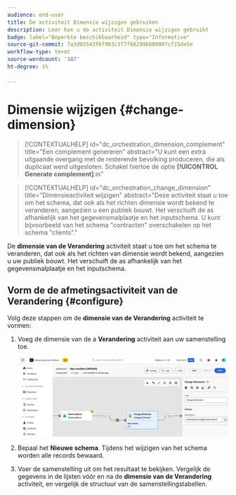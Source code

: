 ```yaml
---
audience: end-user
title: De activiteit Dimensie wijzigen gebruiken
description: Leer hoe u de activiteit Dimensie wijzigen gebruikt
badge: label="Beperkte beschikbaarheid" type="Informative"
source-git-commit: 7a3d03543f6f903c3f7f66299b600807cf15de5e
workflow-type: tm+mt
source-wordcount: '187'
ht-degree: 1%

---
```



# Dimensie wijzigen {#change-dimension}

>[!CONTEXTUALHELP]
>id="dc_orchestration_dimension_complement"
>title="Een complement genereren"
>abstract="U kunt een extra uitgaande overgang met de resterende bevolking produceren, die als duplicaat werd uitgesloten. Schakel hiertoe de optie **[!UICONTROL Generate complement]** in"

>[!CONTEXTUALHELP]
>id="dc_orchestration_change_dimension"
>title="Dimensieactiviteit wijzigen"
>abstract="Deze activiteit staat u toe om het schema, dat ook als het richten dimensie wordt bekend te veranderen, aangezien u een publiek bouwt. Het verschuift de as afhankelijk van het gegevensmalplaatje en het inputschema. U kunt bijvoorbeeld van het schema &quot;contracten&quot; overschakelen op het schema &quot;clients&quot;."

De **dimensie van de Verandering** activiteit staat u toe om het schema te veranderen, dat ook als het richten van dimensie wordt bekend, aangezien u uw publiek bouwt. Het verschuift de as afhankelijk van het gegevensmalplaatje en het inputschema.

## Vorm de de afmetingsactiviteit van de Verandering {#configure}

Volg deze stappen om de **dimensie van de Verandering** activiteit te vormen:

1. Voeg de dimensie van de a **Verandering** activiteit aan uw samenstelling toe.

   ![](../assets/change-dimension.png)

1. Bepaal het **Nieuwe schema**. Tijdens het wijzigen van het schema worden alle records bewaard.

1. Voer de samenstelling uit om het resultaat te bekijken. Vergelijk de gegevens in de lijsten vóór en na de **dimensie van de Verandering** activiteit, en vergelijk de structuur van de samenstellingstabellen.

<!--
## Example {#example}

In this example, we want to send an SMS delivery to all the profiles who have made a purchase. To do this, we first use a **[!UICONTROL Build audience]** activity linked to a custom "Purchase" targeting dimension to target all purchases that occurred.

We then use a **[!UICONTROL Change dimension]** activity to switch the workflow targeting dimension to "Recipients". This allows us to be able to target the recipients who match the query.
-->



<!-- on parle de dimension, mais dans UI "schema", va rester comme ça ?-->